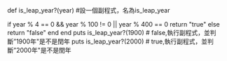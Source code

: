 def is_leap_year?(year)  #設一個副程式，名為is_leap_year

  if year % 4 == 0 && year % 100 != 0 || year % 400 == 0
    return "true"
  else
    return "false"
  end
end
puts is_leap_year?(1900)   # false,執行副程式，並判斷”1900年"是不是閏年
puts  is_leap_year?(2000)   # true,執行副程式，並判斷”2000年"是不是閏年
